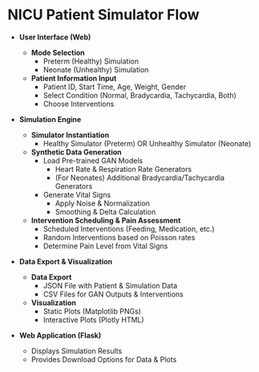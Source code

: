 # NICU Patient Simulator Flow

- **User Interface (Web)**
  - **Mode Selection**
    - Preterm (Healthy) Simulation
    - Neonate (Unhealthy) Simulation
  - **Patient Information Input**
    - Patient ID, Start Time, Age, Weight, Gender
    - Select Condition (Normal, Bradycardia, Tachycardia, Both)
    - Choose Interventions

- **Simulation Engine**
  - **Simulator Instantiation**
    - Healthy Simulator (Preterm) OR Unhealthy Simulator (Neonate)
  - **Synthetic Data Generation**
    - Load Pre-trained GAN Models
      - Heart Rate & Respiration Rate Generators
      - (For Neonates) Additional Bradycardia/Tachycardia Generators
    - Generate Vital Signs
      - Apply Noise & Normalization
      - Smoothing & Delta Calculation
  - **Intervention Scheduling & Pain Assessment**
    - Scheduled Interventions (Feeding, Medication, etc.)
    - Random Interventions based on Poisson rates
    - Determine Pain Level from Vital Signs

- **Data Export & Visualization**
  - **Data Export**
    - JSON File with Patient & Simulation Data
    - CSV Files for GAN Outputs & Interventions
  - **Visualization**
    - Static Plots (Matplotlib PNGs)
    - Interactive Plots (Plotly HTML)

- **Web Application (Flask)**
  - Displays Simulation Results
  - Provides Download Options for Data & Plots
